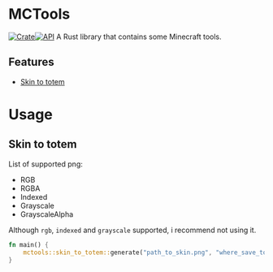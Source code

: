 # MCTools
[![Crate](https://img.shields.io/crates/v/mctools.svg)](https://crates.io/crates/mctools)[![API](https://docs.rs/mctools/badge.svg)](https://docs.rs/mctools)
A Rust library that contains some Minecraft tools.

## Features
- [Skin to totem](./#skin-to-totem)

# Usage
## Skin to totem
List of supported png:
- RGB
- RGBA
- Indexed
- Grayscale
- GrayscaleAlpha

Although `rgb`, `indexed` and `grayscale` supported, i recommend not using it.

```rust
fn main() {
    mctools::skin_to_totem::generate("path_to_skin.png", "where_save_totem.png", true).unwrap();
}
```
